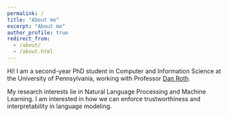 ```yaml
---
permalink: /
title: "About me"
excerpt: "About me"
author_profile: true
redirect_from: 
  - /about/
  - /about.html
---
```

 
Hi! I am a second-year PhD student in Computer and Information Science at the University of Pennsylvania, working with Professor [Dan Roth](https://www.cis.upenn.edu/~danroth/). 

My research interests lie in Natural Language Processing and Machine Learning. I am interested in how we can enforce trustworthiness and interpretability in language modeling.

